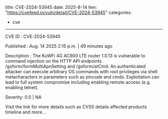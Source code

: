  
title: CVE-2024-53945
date: 2025-8-14
lien: "https://cvefeed.io/vuln/detail/CVE-2024-53945"
categories:
  - cve
---

CVE ID : CVE-2024-53945

Published :  Aug. 14
2025
2:15 p.m. | 49 minutes ago

Description : The KuWFi 4G AC900 LTE router 1.0.13 is vulnerable to command injection on the HTTP API endpoints /goform/formMultiApnSetting and /goform/atCmd. An authenticated attacker can execute arbitrary OS commands with root privileges via shell metacharacters in parameters such as pincode and cmds. Exploitation can lead to full system compromise
including enabling remote access (e.g.
enabling telnet).

Severity: 0.0 | NA

Visit the link for more details
such as CVSS details
affected products
timeline
and more...

